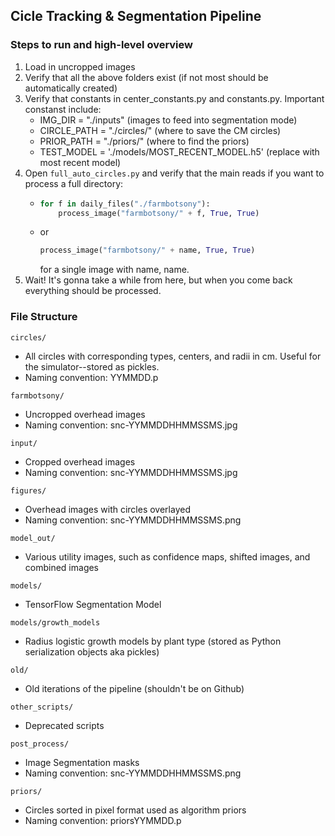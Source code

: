 ## Cicle Tracking & Segmentation Pipeline

### Steps to run and high-level overview

1. Load in uncropped images
2. Verify that all the above folders exist (if not most should be automatically created)
3. Verify that constants in center_constants.py and constants.py. Important constanst include:
    - IMG_DIR = "./inputs" (images to feed into segmentation mode)
    - CIRCLE_PATH = "./circles/" (where to save the CM circles)
    - PRIOR_PATH = "./priors/" (where to find the priors)
    - TEST_MODEL = './models/MOST_RECENT_MODEL.h5' (replace with most recent model)
4. Open ```full_auto_circles.py``` and verify that the main reads if you want to process a full directory:     
    -   ```Python    
        for f in daily_files("./farmbotsony"):
            process_image("farmbotsony/" + f, True, True) 
        ```
    - or 
        ```Python 
        process_image("farmbotsony/" + name, True, True) 
        ```
        for a single image with name, name. 
5. Wait! It's gonna take a while from here, but when you come back everything should be processed. 

### File Structure

``` circles/ ```
- All circles with corresponding types, centers, and radii in cm. Useful for the simulator--stored as pickles. 
- Naming convention: YYMMDD.p

``` farmbotsony/ ```
- Uncropped overhead images
- Naming convention: snc-YYMMDDHHMMSSMS.jpg

``` input/ ```
- Cropped overhead images
- Naming convention: snc-YYMMDDHHMMSSMS.jpg

``` figures/ ```
- Overhead images with circles overlayed
- Naming convention: snc-YYMMDDHHMMSSMS.png

``` model_out/ ``` 
- Various utility images, such as confidence maps, shifted images, and combined images

``` models/ ```
- TensorFlow Segmentation Model

``` models/growth_models ```
- Radius logistic growth models by plant type (stored as Python serialization objects aka pickles)

``` old/ ```
- Old iterations of the pipeline (shouldn't be on Github)

``` other_scripts/ ```
- Deprecated scripts

``` post_process/ ```
- Image Segmentation masks 
- Naming convention: snc-YYMMDDHHMMSSMS.png

``` priors/ ```
- Circles sorted in pixel format used as algorithm priors
- Naming convention: priorsYYMMDD.p


